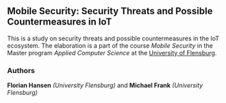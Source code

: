 ## Mobile Security: Security Threats and Possible Countermeasures in IoT

This is a study on security threats and possible countermeasures in the IoT ecosystem.
The elaboration is a part of the course *Mobile Security* in the Master program *Applied Computer Science*
at the [University of Flensburg](https://hs-flensburg.de/en).


### Authors
**Florian Hansen** *(University Flensburg)* and **Michael Frank** *(University Flensburg)*
